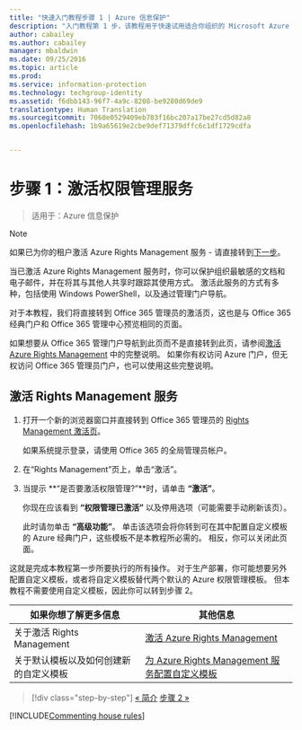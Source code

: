 ```yaml
---
title: "快速入门教程步骤 1 | Azure 信息保护"
description: "入门教程第 1 步，该教程用于快速试用适合你组织的 Microsoft Azure 信息保护，所需时间大概 30 分钟。"
author: cabailey
ms.author: cabailey
manager: mbaldwin
ms.date: 09/25/2016
ms.topic: article
ms.prod: 
ms.service: information-protection
ms.technology: techgroup-identity
ms.assetid: f6dbb143-96f7-4a9c-8208-be9280d69de9
translationtype: Human Translation
ms.sourcegitcommit: 7068e0529409eb783f16bc207a17be27cd5d82a8
ms.openlocfilehash: 1b9a65619e2cbe9def71379dffc6c1df1729cdfa


---
```


# <a name="step-1-activate-the-rights-management-service"></a>步骤 1：激活权限管理服务
 
>适用于：Azure 信息保护

> [!NOTE]
>如果已为你的租户激活 Azure Rights Management 服务 - 请直接转到[下一步](infoprotect-tutorial-step2.md)。 

当已激活 Azure Rights Management 服务时，你可以保护组织最敏感的文档和电子邮件，并在将其与其他人共享时跟踪其使用方式。 激活此服务的方式有多种，包括使用 Windows PowerShell，以及通过管理门户导航。

对于本教程，我们将直接转到 Office 365 管理员的激活页，这也是与 Office 365 经典门户和 Office 365 管理中心预览相同的页面。 

如果想要从 Office 365 管理门户导航到此页而不是直接转到此页，请参阅[激活 Azure Rights Management](../deploy-use/activate-service.md) 中的完整说明。 如果你有权访问 Azure 门户，但无权访问 Office 365 管理员门户，也可以使用这些完整说明。

## <a name="to-activate-the-rights-management-service"></a>激活 Rights Management 服务

1. 打开一个新的浏览器窗口并直接转到 Office 365 管理员的 [Rights Management 激活页](https://account.activedirectory.windowsazure.com/RmsOnline/Manage.aspx)。
    
    如果系统提示登录，请使用 Office 365 的全局管理员帐户。

2. 在“Rights Management”页上，单击“激活”。

3. 当提示 **“是否要激活权限管理?”**时，请单击 **“激活”**。

    你现在应该看到 **“权限管理已激活”** 以及停用选项（可能需要手动刷新该页）。

    此时请勿单击 **“高级功能”**。 单击该选项会将你转到可在其中配置自定义模板的 Azure 经典门户，这些模板不是本教程所必需的。 相反，你可以关闭此页面。

这就是完成本教程第一步所要执行的所有操作。 对于生产部署，你可能想要另外配置自定义模板，或者将自定义模板替代两个默认的 Azure 权限管理模板。 但本教程不需要使用自定义模板，因此你可以转到步骤 2。

|如果你想了解更多信息|其他信息|
|--------------------------------|--------------------------|
|关于激活 Rights Management|[激活 Azure Rights Management](../deploy-use/activate-service.md)|
|关于默认模板以及如何创建新的自定义模板|[为 Azure Rights Management 服务配置自定义模板](../deploy-use/configure-custom-templates.md)|

>[!div class="step-by-step"]
[&#171; 简介](infoprotect-quick-start-tutorial.md)
[步骤 2 &#187;](infoprotect-tutorial-step2.md)

[!INCLUDE[Commenting house rules](../includes/houserules.md)]



<!--HONumber=Jan17_HO4-->


